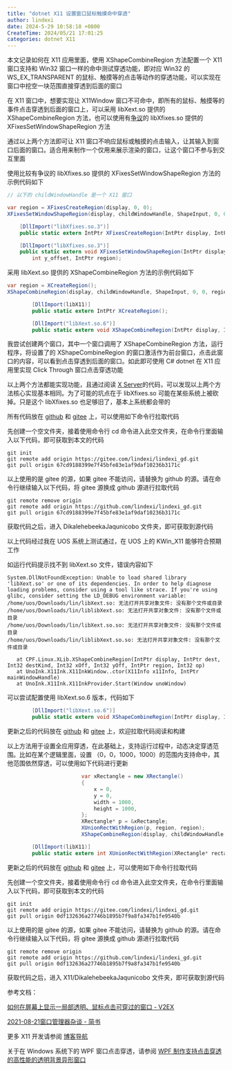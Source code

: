 ```yaml
---
title: "dotnet X11 设置窗口鼠标触摸命中穿透"
author: lindexi
date: 2024-5-29 10:58:18 +0800
CreateTime: 2024/05/21 17:01:25
categories: dotnet X11
---
```


本文记录如何在 X11 应用里面，使用 XShapeCombineRegion 方法配置一个 X11 窗口支持和 Win32 窗口一样的命中测试穿透功能，即对应 Win32 的 WS_EX_TRANSPARENT 的鼠标、触摸等的点击等动作的穿透功能，可以实现在窗口中挖空一块范围直接穿透到后面的窗口

<!--more-->


<!-- CreateTime:2024/05/21 17:01:25 -->

<!-- 发布 -->
<!-- 博客 -->

在 X11 窗口中，想要实现让 X11Window 窗口不可命中，即所有的鼠标、触摸等的事件点击穿透到后面的窗口上，可以采用 libXext.so 提供的 XShapeCombineRegion 方法，也可以使用有[争议](https://en.wikipedia.org/wiki/XFixes)的 libXfixes.so 提供的 XFixesSetWindowShapeRegion 方法

通过以上两个方法即可让 X11 窗口不响应鼠标或触摸的点击输入，让其输入到窗口后面的窗口。适合用来制作一个仅用来展示渲染的窗口，让这个窗口不参与到交互里面

使用比较有争议的 libXfixes.so 提供的 XFixesSetWindowShapeRegion 方法的示例代码如下

```csharp
// 以下的 childWindowHandle 是一个 X11 窗口

var region = XFixesCreateRegion(display, 0, 0);
XFixesSetWindowShapeRegion(display, childWindowHandle, ShapeInput, 0, 0, region);

    [DllImport("libXfixes.so.3")]
    public static extern IntPtr XFixesCreateRegion(IntPtr display, IntPtr rectangles, int nrectangles);

    [DllImport("libXfixes.so.3")]
    public static extern void XFixesSetWindowShapeRegion(IntPtr display, IntPtr window, int shape_type, int x_offset,
        int y_offset, IntPtr region);
```

采用 libXext.so 提供的 XShapeCombineRegion 方法的示例代码如下

```csharp
var region = XCreateRegion();
XShapeCombineRegion(display, childWindowHandle, ShapeInput, 0, 0, region, ShapeSet);

        [DllImport(libX11)]
        public static extern IntPtr XCreateRegion();

        [DllImport("libXext.so.6")]
        public static extern void XShapeCombineRegion(IntPtr display, IntPtr dest, int destKind, int xOff, int yOff, IntPtr region, int op);
```

我尝试创建两个窗口，其中一个窗口调用了 XShapeCombineRegion 方法，运行程序，将设置了的 XShapeCombineRegion 的窗口激活作为前台窗口，点击此窗口的内容，可以看到点击穿透到后面的窗口。如此即可使用 C# dotnet 在 X11 应用里实现 Click Through 窗口点击穿透功能

以上两个方法都能实现功能，且通过阅读 [X Server](https://github.com/XQuartz/xorg-server)的代码，可以发现以上两个方法核心实现基本相同。为了可能的坑点在于 libXfixes.so 可能在某些系统上被砍掉。只是这个 libXfixes.so 也足够旧了，基本上系统都会带的

所有代码放在 [github](https://github.com/lindexi/lindexi_gd/tree/67cd9188399e7f45bfe83e1af9daf10236b3171c/DikalehebeekaJaqunicobo) 和 [gitee](https://gitee.com/lindexi/lindexi_gd/tree/67cd9188399e7f45bfe83e1af9daf10236b3171c/DikalehebeekaJaqunicobo) 上，可以使用如下命令行拉取代码

先创建一个空文件夹，接着使用命令行 cd 命令进入此空文件夹，在命令行里面输入以下代码，即可获取到本文的代码

```
git init
git remote add origin https://gitee.com/lindexi/lindexi_gd.git
git pull origin 67cd9188399e7f45bfe83e1af9daf10236b3171c
```

以上使用的是 gitee 的源，如果 gitee 不能访问，请替换为 github 的源。请在命令行继续输入以下代码，将 gitee 源换成 github 源进行拉取代码

```
git remote remove origin
git remote add origin https://github.com/lindexi/lindexi_gd.git
git pull origin 67cd9188399e7f45bfe83e1af9daf10236b3171c
```

获取代码之后，进入 DikalehebeekaJaqunicobo 文件夹，即可获取到源代码

以上代码经过我在 UOS 系统上测试通过，在 UOS 上的 KWin_X11 能够符合预期工作

如运行代码提示找不到 libXext.so 文件，错误内容如下

```
System.DllNotFoundException: Unable to load shared library 'libXext.so' or one of its dependencies. In order to help diagnose loading problems, consider using a tool like strace. If you're using glibc, consider setting the LD_DEBUG environment variable:
/home/uos/Downloads/lin/libXext.so: 无法打开共享对象文件: 没有那个文件或目录
/home/uos/Downloads/lin/liblibXext.so: 无法打开共享对象文件: 没有那个文件或目录
/home/uos/Downloads/lin/libXext.so.so: 无法打开共享对象文件: 没有那个文件或目录
/home/uos/Downloads/lin/liblibXext.so.so: 无法打开共享对象文件: 没有那个文件或目录

   at CPF.Linux.XLib.XShapeCombineRegion(IntPtr display, IntPtr dest, Int32 destKind, Int32 xOff, Int32 yOff, IntPtr region, Int32 op)
   at UnoInk.X11Ink.X11InkWindow..ctor(X11Info x11Info, IntPtr mainWindowHandle)
   at UnoInk.X11Ink.X11InkProvider.Start(Window unoWindow)
```

可以尝试配置使用 libXext.so.6 版本，代码如下

```csharp
        [DllImport("libXext.so.6")]
        public static extern void XShapeCombineRegion(IntPtr display, IntPtr dest, int destKind, int xOff, int yOff, IntPtr region, int op);
```

更新之后的代码放在 [github](https://github.com/lindexi/lindexi_gd/tree/8f208442ada1049cc3a5f7be789df305acb66ab4/X11/DikalehebeekaJaqunicobo) 和 [gitee](https://gitee.com/lindexi/lindexi_gd/tree/8f208442ada1049cc3a5f7be789df305acb66ab4/X11/DikalehebeekaJaqunicobo) 上，欢迎拉取代码阅读和构建

以上方法用于设置全应用穿透，在此基础上，支持运行过程中，动态决定穿透范围。比如在某个逻辑里面，设置 （0，0，1000，1000）的范围内支持命中，其他范围依然穿透，可以使用如下代码进行更新

```csharp
                        var xRectangle = new XRectangle()
                        {
                            x = 0,
                            y = 0, 
                            width = 1000,
                            height = 1000,
                        };
                        XRectangle* p = &xRectangle;
                        XUnionRectWithRegion(p, region, region);
                        XShapeCombineRegion(display, childWindowHandle, ShapeInput, 0, 0, region, ShapeSet);

        [DllImport(libX11)]
        public static extern int XUnionRectWithRegion(XRectangle* rectangle, IntPtr srcRegion, IntPtr destRegion);
```

更新之后的代码放在 [github](https://github.com/lindexi/lindexi_gd/tree/0df132636a27746b1895b7f9a8fa347b1fe9540b/X11/DikalehebeekaJaqunicobo) 和 [gitee](https://gitee.com/lindexi/lindexi_gd/tree/0df132636a27746b1895b7f9a8fa347b1fe9540b/X11/DikalehebeekaJaqunicobo) 上，可以使用如下命令行拉取代码

先创建一个空文件夹，接着使用命令行 cd 命令进入此空文件夹，在命令行里面输入以下代码，即可获取到本文的代码

```
git init
git remote add origin https://gitee.com/lindexi/lindexi_gd.git
git pull origin 0df132636a27746b1895b7f9a8fa347b1fe9540b
```

以上使用的是 gitee 的源，如果 gitee 不能访问，请替换为 github 的源。请在命令行继续输入以下代码，将 gitee 源换成 github 源进行拉取代码

```
git remote remove origin
git remote add origin https://github.com/lindexi/lindexi_gd.git
git pull origin 0df132636a27746b1895b7f9a8fa347b1fe9540b
```

获取代码之后，进入 X11/DikalehebeekaJaqunicobo 文件夹，即可获取到源代码

参考文档：

[如何在屏幕上显示一局部透明、鼠标点击可穿过的窗口 - V2EX](https://www.v2ex.com/t/944176 )

[2021-08-21窗口管理器杂谈 - 简书](https://www.jianshu.com/p/c49fc6c1b03e )

更多 X11 开发请参阅 [博客导航](https://blog.lindexi.com/post/%E5%8D%9A%E5%AE%A2%E5%AF%BC%E8%88%AA.html )

关于在 Windows 系统下的 WPF 窗口点击穿透，请参阅 [WPF 制作支持点击穿透的高性能的透明背景异形窗口](https://blog.lindexi.com/post/WPF-%E5%88%B6%E4%BD%9C%E6%94%AF%E6%8C%81%E7%82%B9%E5%87%BB%E7%A9%BF%E9%80%8F%E7%9A%84%E9%AB%98%E6%80%A7%E8%83%BD%E7%9A%84%E9%80%8F%E6%98%8E%E8%83%8C%E6%99%AF%E5%BC%82%E5%BD%A2%E7%AA%97%E5%8F%A3.html )
